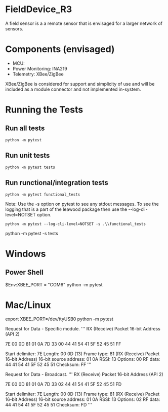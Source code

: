 # FieldDevice_R3
A field sensor is a a remote sensor that is envisaged for a larger network of sensors. 

# Components (envisaged)

* MCU:
* Power Monitoring: INA219
* Telemetry: XBee/ZigBee

XBee/ZigBee is considered for support and simplicity of use and will be included as a module connector and not implemented in-system.

# Running the Tests

## Run all tests
```shell
python -m pytest 
```
## Run unit tests
```shell
python -m pytest tests
```
## Run runctional/integration tests
```shell
python -m pytest functional_tests
```
Note: Use the -s option on pytest to see any stdout messages. To see the logging that is
a part of the leawood package then use the --log-cli-level=NOTSET option.

```shell
python -m pytest --log-cli-level=NOTSET -s .\\functional_tests
```

python -m pytest -s tests

# Windows
## Power Shell
$Env:XBEE_PORT = "COM6"
python -m pytest 

# Mac/Linux
export XBEE_PORT=/dev/ttyUSB0
python -m pytest


Request for Data - Specific module.
'''
RX (Receive) Packet 16-bit Address (API 2)

7E 00 0D 81 01 0A 7D 33 00 44 41 54 41 5F 52 45 51 FF

Start delimiter: 7E
Length: 00 0D (13)
Frame type: 81 (RX (Receive) Packet 16-bit Address)
16-bit source address: 01 0A
RSSI: 13
Options: 00
RF data: 44 41 54 41 5F 52 45 51
Checksum: FF
'''

Request for Data - Broadcast.
'''
RX (Receive) Packet 16-bit Address (API 2)

7E 00 0D 81 01 0A 7D 33 02 44 41 54 41 5F 52 45 51 FD

Start delimiter: 7E
Length: 00 0D (13)
Frame type: 81 (RX (Receive) Packet 16-bit Address)
16-bit source address: 01 0A
RSSI: 13
Options: 02
RF data: 44 41 54 41 5F 52 45 51
Checksum: FD
'''